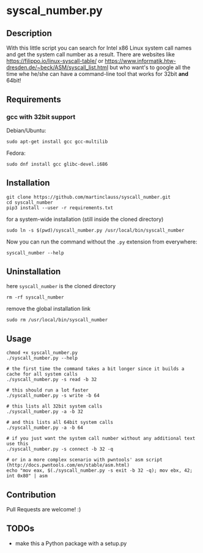 # syscal_number.py

## Description

With this little script you can search for Intel x86 Linux system call names and get the system call number as a result. There are websites like https://filippo.io/linux-syscall-table/ or https://www.informatik.htw-dresden.de/~beck/ASM/syscall_list.html but who want's to google all the time whe he/she can have a command-line tool that works for 32bit **and** 64bit!

## Requirements

### gcc with 32bit support

Debian/Ubuntu:
```
sudo apt-get install gcc gcc-multilib
```

Fedora:
```
sudo dnf install gcc glibc-devel.i686
```

## Installation

```
git clone https://github.com/martinclauss/syscall_number.git
cd syscall_number
pip3 install --user -r requirements.txt
```

for a system-wide installation (still inside the cloned directory)
```
sudo ln -s $(pwd)/syscall_number.py /usr/local/bin/syscall_number
```

Now you can run the command without the `.py` extension from everywhere:
```
syscall_number --help
```

## Uninstallation

here `syscall_number` is the cloned directory
```
rm -rf syscall_number
```

remove the global installation link

```
sudo rm /usr/local/bin/syscall_number
```

## Usage

```
chmod +x syscall_number.py
./syscall_number.py --help

# the first time the command takes a bit longer since it builds a cache for all system calls
./syscall_number.py -s read -b 32

# this should run a lot faster
./syscall_number.py -s write -b 64

# this lists all 32bit system calls
./syscall_number.py -a -b 32

# and this lists all 64bit system calls
./syscall_number.py -a -b 64

# if you just want the system call number without any additional text use this
./syscall_number.py -s connect -b 32 -q

# or in a more complex scenario with pwntools' asm script (http://docs.pwntools.com/en/stable/asm.html)
echo "mov eax, $(./syscall_number.py -s exit -b 32 -q); mov ebx, 42; int 0x80" | asm
```

## Contribution

Pull Requests are welcome! :)

## TODOs

- make this a Python package with a setup.py